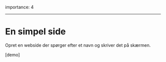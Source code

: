 importance: 4

---

# En simpel side

Opret en webside der spørger efter et navn og skriver det på skærmen.

[demo]
